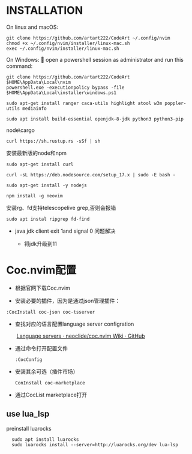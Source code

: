 # INSTALLATION

On linux and macOS:

```shell
git clone https://github.com/artart222/CodeArt ~/.config/nvim
chmod +x ~/.config/nvim/installer/linux-mac.sh
exec ~/.config/nvim/installer/linux-mac.sh
```

On Windows:
🐚 open a powershell session as administrator and run this command:

```shell
git clone https://github.com/artart222/CodeArt $HOME\AppData\Local\nvim
powershell.exe -executionpolicy bypass -file $HOME\AppData\Local\installer\windows.ps1
```


```shell
sudo apt-get install ranger caca-utils highlight atool w3m poppler-utils mediainfo
```

```shell
sudo apt install build-essential openjdk-8-jdk python3 python3-pip
```

node\cargo

```shell
curl https://sh.rustup.rs -sSf | sh
```

安装最新版的node和npm

```Ubuntu
sudo apt-get install curl
```

```shell
curl -sL https://deb.nodesource.com/setup_17.x | sudo -E bash -
```

```
sudo apt-get install -y nodejs
```

```shell
npm install -g neovim
```

安装rg、fd支持telescopelive grep,否则会报错

```shell
sudo apt instal ripgrep fd-find
```

- java jdk client exit 1and signal 0 问题解决
  
  - 将jdk升级到11
    

# Coc.nvim配置

- 根据官网下载Coc.nvim
  
- 安装必要的插件，因为是通过json管理插件：
  

```
:CocInstall coc-json coc-tsserver
```

- 查找对应的语言配置language server configration
  

       [Language servers · neoclide/coc.nvim Wiki · GitHub](https://github.com/neoclide/coc.nvim/wiki/Language-servers)

- 通过命令打开配置文件
  
  ```shell
  :CocConfig
  ```
  

- 安装其余可选（插件市场）
  
  ```shell
  ConInstall coc-marketplace
  ```
  
- 通过CocList marketplace打开

## use lua_lsp

preinstall luarocks

```shell
  sudo apt install luarocks
  sudo luarocks install --server=http://luarocks.org/dev lua-lsp
```





